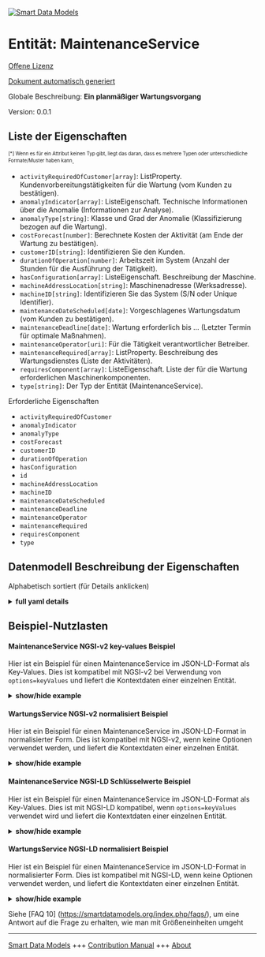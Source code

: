 <!-- 10-Header -->  
[![Smart Data Models](https://smartdatamodels.org/wp-content/uploads/2022/01/SmartDataModels_logo.png "Logo")](https://smartdatamodels.org)  
Entität: MaintenanceService  
===========================<!-- /10-Header -->  
<!-- 15-License -->  
[Offene Lizenz](https://github.com/smart-data-models//dataModel.PredictiveMaintenance/blob/master/MaintenanceService/LICENSE.md)  
[Dokument automatisch generiert](https://docs.google.com/presentation/d/e/2PACX-1vTs-Ng5dIAwkg91oTTUdt8ua7woBXhPnwavZ0FxgR8BsAI_Ek3C5q97Nd94HS8KhP-r_quD4H0fgyt3/pub?start=false&loop=false&delayms=3000#slide=id.gb715ace035_0_60)  
<!-- /15-License -->  
<!-- 20-Description -->  
Globale Beschreibung: **Ein planmäßiger Wartungsvorgang**  
Version: 0.0.1  
<!-- /20-Description -->  
<!-- 30-PropertiesList -->  

## Liste der Eigenschaften  

<sup><sub>[*] Wenn es für ein Attribut keinen Typ gibt, liegt das daran, dass es mehrere Typen oder unterschiedliche Formate/Muster haben kann</sub></sup>.  
- `activityRequiredOfCustomer[array]`: ListProperty. Kundenvorbereitungstätigkeiten für die Wartung (vom Kunden zu bestätigen).  - `anomalyIndicator[array]`: ListeEigenschaft. Technische Informationen über die Anomalie (Informationen zur Analyse).  - `anomalyType[string]`: Klasse und Grad der Anomalie (Klassifizierung bezogen auf die Wartung).  - `costForecast[number]`: Berechnete Kosten der Aktivität (am Ende der Wartung zu bestätigen).  - `customerID[string]`: Identifizieren Sie den Kunden.  - `durationOfOperation[number]`: Arbeitszeit im System (Anzahl der Stunden für die Ausführung der Tätigkeit).  - `hasConfiguration[array]`: ListeEigenschaft. Beschreibung der Maschine.  - `machineAddressLocation[string]`: Maschinenadresse (Werksadresse).  - `machineID[string]`: Identifizieren Sie das System (S/N oder Unique Identifier).  - `maintenanceDateScheduled[date]`: Vorgeschlagenes Wartungsdatum (vom Kunden zu bestätigen).  - `maintenanceDeadline[date]`: Wartung erforderlich bis ... (Letzter Termin für optimale Maßnahmen).  - `maintenanceOperator[uri]`: Für die Tätigkeit verantwortlicher Betreiber.  - `maintenanceRequired[array]`: ListProperty. Beschreibung des Wartungsdienstes (Liste der Aktivitäten).  - `requiresComponent[array]`: ListeEigenschaft. Liste der für die Wartung erforderlichen Maschinenkomponenten.  - `type[string]`: Der Typ der Entität (MaintenanceService).  <!-- /30-PropertiesList -->  
<!-- 35-RequiredProperties -->  
Erforderliche Eigenschaften  
- `activityRequiredOfCustomer`  - `anomalyIndicator`  - `anomalyType`  - `costForecast`  - `customerID`  - `durationOfOperation`  - `hasConfiguration`  - `id`  - `machineAddressLocation`  - `machineID`  - `maintenanceDateScheduled`  - `maintenanceDeadline`  - `maintenanceOperator`  - `maintenanceRequired`  - `requiresComponent`  - `type`  <!-- /35-RequiredProperties -->  
<!-- 40-NotesYaml -->  
<!-- /40-NotesYaml -->  
<!-- 50-DataModelHeader -->  
## Datenmodell Beschreibung der Eigenschaften  
Alphabetisch sortiert (für Details anklicken)  
<!-- /50-DataModelHeader -->  
<!-- 60-ModelYaml -->  
<details><summary><strong>full yaml details</strong></summary>    
```yaml  
MaintenanceService:    
  description: Represent a scheduled maintenance operation    
  properties:    
    activityRequiredOfCustomer:    
      description: ListProperty. Customer preparation activities for maintenance (To be confirmed by customer).    
      items:    
        description: Required activities.    
        type: string    
        x-ngsi:    
          type: Property    
      type: array    
    anomalyIndicator:    
      description: ListProperty. Technical information about the anomaly (Information on analysis).    
      items:    
        description: Technical information about the anomaly (Information on analysis).    
        type: string    
        x-ngsi:    
          type: Property    
      type: array    
    anomalyType:    
      description: Class and Grade of anomaly (Classification referred to the maintenance).    
      type: string    
      x-ngsi:    
        type: Property    
    costForecast:    
      description: Calculated cost of the activity (To be confirmed at the end of maintenance).    
      type: number    
      x-ngsi:    
        type: Property    
    customerID:    
      description: Identify the customer.    
      type: string    
      x-ngsi:    
        type: Property    
    durationOfOperation:    
      description: Working time on system (Number of hours to execute the activity).    
      type: number    
      x-ngsi:    
        type: Property    
    hasConfiguration:    
      description: ListProperty. Machine description.    
      items:    
        description: List of components & options.    
        format: uri    
        type: string    
        x-ngsi:    
          type: Relationship    
      type: array    
    machineAddressLocation:    
      description: Machine address (Factory address).    
      type: string    
      x-ngsi:    
        type: Property    
    machineID:    
      description: Identify the system (S/N or Unique Identifier).    
      type: string    
      x-ngsi:    
        type: Property    
    maintenanceDateScheduled:    
      description: Maintenance date proposed (To be confirmed by customer).    
      format: date    
      type: string    
      x-ngsi:    
        type: Property    
    maintenanceDeadline:    
      description: Maintenance required by .. (Last date for optimal action).    
      format: date    
      type: string    
      x-ngsi:    
        type: Property    
    maintenanceOperator:    
      description: Operator in charge of the activity.    
      format: uri    
      type: string    
      x-ngsi:    
        type: Relationship    
    maintenanceRequired:    
      description: ListProperty. Maintenance Service description (List of activity).    
      items:    
        description: Required maintenance activity.    
        type: string    
        x-ngsi:    
          type: Property    
      type: array    
    requiresComponent:    
      description: ListProperty. List of machine components required for the maintenance.    
      items:    
        description: Required machine components.    
        format: uri    
        type: string    
        x-ngsi:    
          type: Relationship    
      type: array    
    type:    
      description: The type of the entity (MaintenanceService).    
      type: string    
      x-ngsi:    
        type: Property    
  required:    
    - id    
    - type    
    - machineID    
    - customerID    
    - machineAddressLocation    
    - hasConfiguration    
    - anomalyType    
    - anomalyIndicator    
    - maintenanceDeadline    
    - maintenanceDateScheduled    
    - maintenanceRequired    
    - maintenanceOperator    
    - requiresComponent    
    - durationOfOperation    
    - activityRequiredOfCustomer    
    - costForecast    
  type: object    
  x-derived-from: ''    
  x-disclaimer: Redistribution and use in source and binary forms, with or without modification, are permitted  provided that the license conditions are met. Copyleft (c) 2025 Contributors to Smart Data Models Program    
  x-license-url: https://github.com/smart-data-models/dataModel.PredictiveMaintenance/blob/master/MaintenanceService/LICENSE.md    
  x-model-schema: https://smart-data-models.github.io/dataModel.PredictiveMaintenance/MaintenanceService/schema.json    
  x-model-tags: maintenace    
  x-version: 0.0.1    
```  
</details>    
<!-- /60-ModelYaml -->  
<!-- 70-MiddleNotes -->  
<!-- /70-MiddleNotes -->  
<!-- 80-Examples -->  
## Beispiel-Nutzlasten  
#### MaintenanceService NGSI-v2 key-values Beispiel  
Hier ist ein Beispiel für einen MaintenanceService im JSON-LD-Format als Key-Values. Dies ist kompatibel mit NGSI-v2 bei Verwendung von `options=keyValues` und liefert die Kontextdaten einer einzelnen Entität.  
<details><summary><strong>show/hide example</strong></summary>    
```json  
{  
    "id": "https://smart-data-models.github.io/dataModel.PredictiveMaintenance/MaintenanceService/maintenanceService01",  
    "type": "MaintenanceService",  
    "machineID": "S/N123456789",  
    "customerID": "CUST001",  
    "machineAddressLocation": "123 Factory Street, Anytown, USA",  
    "hasConfiguration": [  
        "MachineComponent:machineComponent01"  
    ],  
    "anomalyType": "ClassA-Grade1",  
    "anomalyIndicator": [  
        "High Temperature",  
        "Unusual Vibration"  
    ],  
    "maintenanceDeadline": "2023-10-20",  
    "maintenanceDateScheduled": "2023-10-19",  
    "maintenanceRequired": [  
        "Replace ComponentA",  
        "Lubricate ComponentB"  
    ],  
    "maintenanceOperator": "ServiceTechnician:serviceTechnician01",  
    "requiresComponent": [  
        "MachineComponent:machineComponent01"  
    ],  
    "durationOfOperation": 4.5,  
    "activityRequiredOfCustomer": [  
        "Clear workstation",  
        "Dispose of WIPs"  
    ],  
    "costForecast": 1000  
}  
```  
</details>  
#### WartungsService NGSI-v2 normalisiert Beispiel  
Hier ist ein Beispiel für einen MaintenanceService im JSON-LD-Format in normalisierter Form. Dies ist kompatibel mit NGSI-v2, wenn keine Optionen verwendet werden, und liefert die Kontextdaten einer einzelnen Entität.  
<details><summary><strong>show/hide example</strong></summary>    
```json  
{  
    "id": "urn:ngsi-ld:dataModel.PredictiveMaintenance:MaintenanceService:maintenanceService01",  
    "type": "MaintenanceService",  
    "machineID": {  
        "type": "Property",  
        "value": "S/N123456789"  
    },  
    "customerID": {  
        "type": "Property",  
        "value": "CUST001"  
    },  
    "machineAddressLocation": {  
        "type": "Property",  
        "value": "123 Factory Street, Anytown, USA"  
    },  
    "hasConfiguration": {  
        "type": "ListProperty",  
        "value": [  
            {  
                "type": "Relationship",  
                "id": "MachineComponent:machineComponent01"  
            }  
        ]  
    },  
    "anomalyType": {  
        "type": "Property",  
        "value": "ClassA-Grade1"  
    },  
    "anomalyIndicator": {  
        "type": "Property",  
        "value": [  
            "High Temperature",  
            "Unusual Vibration"  
        ]  
    },  
    "maintenanceDeadline": {  
        "type": "Property",  
        "value": "2023-10-20"  
    },  
    "maintenanceDateScheduled": {  
        "type": "Property",  
        "value": "2023-10-19"  
    },  
    "maintenanceRequired": {  
        "type": "ListProperty",  
        "value": [  
            "Replace ComponentA",  
            "Lubricate ComponentB"  
        ]  
    },  
    "requiresComponent": {  
        "type": "ListProperty",  
        "value": [  
            {  
                "type": "Relationship",  
                "id": "MachineComponent:machineComponent01"  
            }  
        ]  
    },  
    "durationOfOperation": {  
        "type": "Number",  
        "value": 4.5  
    },  
    "activityRequiredOfCustomer": {  
        "type": "ListProperty",  
        "value": [  
            "Clear workstation",  
            "Dispose of WIPs"  
        ]  
    },  
    "costForecast": {  
        "type": "number",  
        "value": 1000  
    }  
}  
```  
</details>  
#### MaintenanceService NGSI-LD Schlüsselwerte Beispiel  
Hier ist ein Beispiel für einen MaintenanceService im JSON-LD-Format als Key-Values. Dies ist mit NGSI-LD kompatibel, wenn `options=keyValues` verwendet wird und liefert die Kontextdaten einer einzelnen Entität.  
<details><summary><strong>show/hide example</strong></summary>    
```json  
{  
    "@context": [  
        "https://smartdatamodels.org/context.jsonld"  
    ],  
    "id": "https://smart-data-models.github.io/dataModel.PredictiveMaintenance/MaintenanceService/maintenanceService01",  
    "type": "MaintenanceService",  
    "machineID": "S/N123456789",  
    "customerID": "CUST001",  
    "machineAddressLocation": "123 Factory Street, Anytown, USA",  
    "hasConfiguration": [  
        "MachineComponent:machineComponent01"  
    ],  
    "anomalyType": "ClassA-Grade1",  
    "anomalyIndicator": [  
        "High Temperature",  
        "Unusual Vibration"  
    ],  
    "maintenanceDeadline": "2023-10-20",  
    "maintenanceDateScheduled": "2023-10-19",  
    "maintenanceRequired": [  
        "Replace ComponentA",  
        "Lubricate ComponentB"  
    ],  
    "maintenanceOperator": "ServiceTechnician:serviceTechnician01",  
    "requiresComponent": [  
        "MachineComponent:machineComponent01"  
    ],  
    "durationOfOperation": 4.5,  
    "activityRequiredOfCustomer": [  
        "Clear workstation",  
        "Dispose of WIPs"  
    ],  
    "costForecast": 1000  
}  
```  
</details>  
#### WartungsService NGSI-LD normalisiert Beispiel  
Hier ist ein Beispiel für einen MaintenanceService im JSON-LD-Format in normalisierter Form. Dies ist kompatibel mit NGSI-LD, wenn keine Optionen verwendet werden, und liefert die Kontextdaten einer einzelnen Entität.  
<details><summary><strong>show/hide example</strong></summary>    
```json  
{  
    "@context": [  
        "https://smartdatamodels.org/context.jsonld"  
    ],  
    "id": "https://smart-data-models.github.io/dataModel.PredictiveMaintenance/MaintenanceService/maintenanceService01",  
    "type": "MaintenanceService",  
    "machineID": {  
        "type": "Property",  
        "value": "S/N123456789"  
    },  
    "customerID": {  
        "type": "Property",  
        "value": "CUST001"  
    },  
    "machineAddressLocation": {  
        "type": "Property",  
        "value": "123 Factory Street, Anytown, USA"  
    },  
    "hasConfiguration": {  
        "type": "ListProperty",  
        "value": [  
            {  
                "type": "Relationship",  
                "id": "MachineComponent:machineComponent01"  
            }  
        ]  
    },  
    "anomalyType": {  
        "type": "Property",  
        "value": "ClassA-Grade1"  
    },  
    "anomalyIndicator": {  
        "type": "ListProperty",  
        "value": [  
            "High Temperature",  
            "Unusual Vibration"  
        ]  
    },  
    "maintenanceDeadline": {  
        "type": "Property",  
        "value": "2023-10-20"  
    },  
    "maintenanceDateScheduled": {  
        "type": "Property",  
        "value": "2023-10-19"  
    },  
    "maintenanceRequired": {  
        "type": "ListProperty",  
        "value": [  
            "Replace ComponentA",  
            "Lubricate ComponentB"  
        ]  
    },  
    "requiresComponent": {  
        "type": "ListProperty",  
        "value": [  
            {  
                "type": "Relationship",  
                "id": "MachineComponent:machineComponent01"  
            }  
        ]  
    },  
    "durationOfOperation": {  
        "type": "Property",  
        "value": 4.5  
    },  
    "activityRequiredOfCustomer": {  
        "type": "Property",  
        "value": [  
            "Clear workstation",  
            "Dispose of WIPs"  
        ]  
    },  
    "costForecast": {  
        "type": "Property",  
        "value": 1000  
    }  
}  
```  
</details><!-- /80-Examples -->  
<!-- 90-FooterNotes -->  
<!-- /90-FooterNotes -->  
<!-- 95-Units -->  
Siehe [FAQ 10] (https://smartdatamodels.org/index.php/faqs/), um eine Antwort auf die Frage zu erhalten, wie man mit Größeneinheiten umgeht  
<!-- /95-Units -->  
<!-- 97-LastFooter -->  
---  
[Smart Data Models](https://smartdatamodels.org) +++ [Contribution Manual](https://bit.ly/contribution_manual) +++ [About](https://bit.ly/Introduction_SDM)<!-- /97-LastFooter -->  
